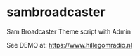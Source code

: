 # sambroadcaster
Sam Broadcaster Theme script with Admin

See DEMO at: https://www.hillegomradio.nl
